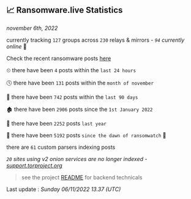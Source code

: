 
## 📈 Ransomware.live Statistics
_november 6th, 2022_

currently tracking `127` groups across `230` relays & mirrors - _`94` currently online_ 📡

Check the recent ransomware posts [here](https://www.ransomware.live/#/recentposts)


⏲ there have been `4` posts within the `last 24 hours`

🕓 there have been `131` posts within the `month of november`

📅 there have been `742` posts within the `last 90 days`

🏚 there have been `2906` posts since the `1st January 2022`

🚀 there have been `2252` posts `last year`

🦕 there have been `5192` posts `since the dawn of ransomwatch` 🐣

there are `61` custom parsers indexing posts

_`20` sites using v2 onion services are no longer indexed - [support.torproject.org](https://support.torproject.org/onionservices/v2-deprecation/)_

> see the project [README](https://github.com/jmousqueton/ransomwatch#readme) for backend technicals



Last update : _Sunday 06/11/2022 13.37 (UTC)_

